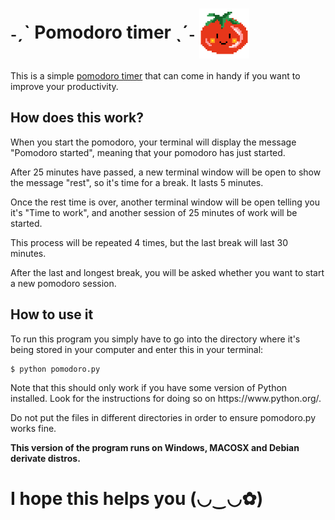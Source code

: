 <h1>
	<b> ˗ˏˋ Pomodoro timer ˎˊ˗ </b>
	<img src="https://raw.githubusercontent.com/marianabianca/pomodoro/art/pomodoro_icon.png"
	 alt="pomodoro logo"
	 align="center"
	 width="80px">
</h1>

This is a simple [pomodoro timer](https://en.wikipedia.org/wiki/Pomodoro_Technique) that can come in handy if you want to improve your productivity.

<h2><b> How does this work? </b></h2>
<p> When you start the pomodoro, your terminal will display the message "Pomodoro started", meaning that your pomodoro has just started.
<p> After 25 minutes have passed, a new terminal window will be open to show the message "rest", so it's time for a break. It lasts 5 minutes.
<p> Once the rest time is over, another terminal window will be open telling you it's "Time to work", and another session of 25 minutes of work will be started.
<p> This process will be repeated 4 times, but the last break will last 30 minutes.
<p> After the last and longest break, you will be asked whether you want to start a new pomodoro session.

<h2><b> How to use it </b></h2>
<p> To run this program you simply have to go into the directory where it's being stored in your computer and enter this in your terminal:

	$ python pomodoro.py

<p> Note that this should only work if you have some version of Python installed. Look for the instructions for doing so on https://www.python.org/.
<p> Do not put the files in different directories in order to ensure pomodoro.py works fine.
<p><b> This version of the program runs on Windows, MACOSX and Debian derivate distros. </b>


<h1><b> I hope this helps you (◡‿◡✿) </b></h1>
